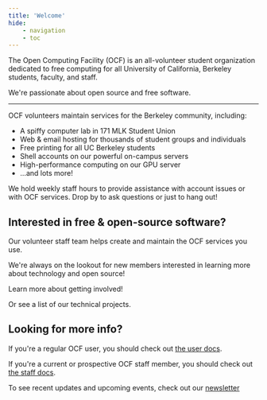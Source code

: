 ```yaml
---
title: 'Welcome'
hide:
    - navigation
    - toc
---
```


The Open Computing Facility (OCF) is an all-volunteer student organization dedicated to free computing for all University of California, Berkeley students, faculty, and staff.

We're passionate about open source and free software.

---

OCF volunteers maintain services for the Berkeley community, including:

- A spiffy computer lab in 171 MLK Student Union
- Web & email hosting for thousands of student groups and individuals
- Free printing for all UC Berkeley students
- Shell accounts on our powerful on-campus servers
- High-performance computing on our GPU server
- ...and lots more!

We hold weekly staff hours to provide assistance with account issues or with OCF services. Drop by to ask questions or just to hang out!

## Interested in free & open-source software?

Our volunteer staff team helps create and maintain the OCF services you use.

We're always on the lookout for new members interested in learning more about technology and open source!

Learn more about getting involved!

Or see a list of our technical projects.


## Looking for more info?

If you're a regular OCF user, you should check out [the user docs](user-docs).

If you're a current or prospective OCF staff member, you should check out [the staff docs](staff-docs).

To see recent updates and upcoming events, check out our [newsletter](news)
